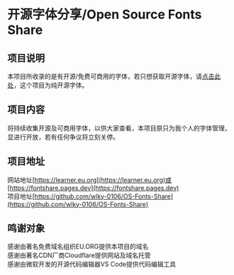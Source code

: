 # 开源字体分享/Open Source Fonts Share
## 项目说明
本项目所收录的是有开源/免费可商用的字体，若只想获取开源字体，请[点击此处](https://github.com/DrXie/OSFCC)，这个项目为纯开源字体。
## 项目内容
将持续收集开源及可商用字体，以供大家查看，本项目原只为我个人的字体管理，显进行开放，若有任何争议将立刻关停。
## 项目地址
网站地址[https://learner.eu.org](https://learner.eu.org)或[https://fontshare.pages.dev](https://fontshare.pages.dev)<br>
项目地址[https://github.com/wlky-0106/OS-Fonts-Share](https://github.com/wlky-0106/OS-Fonts-Share)<br>
## 鸣谢对象
感谢由著名免费域名组织EU.ORG提供本项目的域名<br>
感谢由著名CDN厂商Cloudflare提供网站及域名托管<br>
感谢由微软开发的开源代码编辑器VS Code提供代码编辑工具<br>
